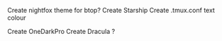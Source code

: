 Create nightfox theme for btop?
Create Starship
Create .tmux.conf text colour

Create OneDarkPro
Create Dracula ?
